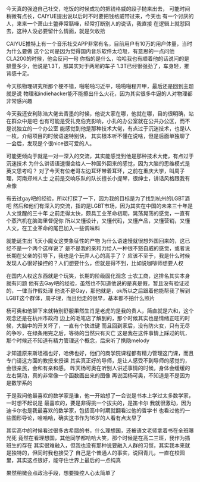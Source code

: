 今天真的强迫自己社交，吃饭的时候成功的把钱格威的段子抛来出去，
可能时间稍微有点长，CAIYUE提出说以后时不时要把钱格威带过来，今天也
有一个讨厌的人，来来一个萧山土鳖非常聒噪，经常打断别人的说话，我直接
在逻辑上就怼回去，这种人没必要留什么情面，就是欠收拾

CAIYUE推特上有一个音乐社交APP非常有名，目前用户有10万的用户体量，当时为什么要做
这个公司是因为觉得国内音乐软件太垃圾，有意思的一点问他CLA200的时候，他会反问一句
你指的是什么，哈哈我也有顺着他的话说问的是排量多少，他说是1.3T，那其实对于两厢的车子
1.3T已经很强劲了，车身轻，推背感十足。

今天核物理研究所那个梗不错，啪啪啪习近平，啪啪啪程开甲，最后还是回到主题就是说
物理和indiehacker能不能擦出什么火花，因为其实很多牛逼的人对物理都非常感兴趣

今天我还安利陈浩大佬去青墨的时候，他说大家在哪，他就在哪，目的很明确，站在群众中是吧
也有可能是受扎克伯克影响，小扎的办公室就在公共办公区，而不是说独立的一个办公室
能感觉到他是那种技术大佬，有点过于沉迷技术，也是i人一枚，介绍项目的时候语速特别快，
其实根本听不懂在说啥，但是后面单独聊了一会后，发现是个很nice很可爱的人。

可能更倾向于就是一对一深入的交流，其实能感觉到他是那种技术大佬，有点过于沉迷技术
为什么讲话语速慢会给人一种国外回来的感觉，因为大脑的思维模式是英文思考吗？
对了今天有位老哥左边耳环带着耳环，之前在重庆大学，叫周子理，河南郑州人士
之前是交响乐队的队长擅长小提琴，很绅士，讲话风格跟我有点像

有去过gay吧的经验，所以打探了一下，因为我的目标是为了找到杭州的LGBT酒吧
然后和他们有深入的交流，指的是LGBT市场，因为其实在中国的未来三十年是人文觉醒的三十年
之前走得太快，颇具工业革命初期，晃荡晃荡的感觉，一直有个蒸汽机在脑海里督促你
所以又懂设计，又懂代码，又懂产品，又懂营销，又懂人文，在工业革命的尾巴加入一些调味料

就能诞生出飞天小魔女这类象征性的产物
为什么语速慢就很想外国回来的，这已经不是一个两个这样说了
是不是我的亲和力给人一种很不怒自威的感觉，或者说长期在父亲的引导下，我也是个玩弄人心的高手了？
应该不至于，我是什么时候发现人心很好操控的？人们想要什么，但就是得不到，比如说咖啡师想要人权

在国内人权这东西就是个玩笑，长期的阶级固化观念
士农工商，这排名其实本身就有问题
他有去Gay吧的经验，虽然也不知道他说的是真是假，暂且没有验证过的，一律当作假处理
他说不是Gay，那他就是，ok所以之后跟着他能帮我了解到LGBT这个群体，周子理，而且他走的很早，基本都不拍什么照片

杨可奥和他聊下来就特别舒服果然生肖是老虎的是我的贵人，简直就是六和，这个观念还是在杭州市政府
边上的毛笔店了解到的，那个时候其实也是情绪正旺的时候，大脑中的开关坏了，一直有个快进键
而且回到家后，没有防火女，只有无尽的争吵，在绿条用完之后，等待的当然只有灭亡
这是我在这件事情上踩过的坑，那个时候还不知道有精力管理这个概念，后来听了携隐melody

才知道原来斯坦福也好，哈佛也好，他们的商学院课程都有精力管理这门课，而且专门请这方面的教授来授课
其实真正好的导师，是让人感受不到导师的感觉的，会很亲民，会和有亲和感。
昨天杨可奥在听别人讲述事情的时候，身体会缓缓的左右晃动，真的非常像一个函数画出来的图像
再说回杨可奥，不知道是不是因为是数学系的

于是我问他最喜欢的数学家是谁，他一开始想了一会说是书本上学过太多数学家，一时想不起说是
最喜欢的，要是非得挑一个拔尖的，是笛卡尔
我就很激动，因为迪卡尔也是我最喜欢的数学家，包括高中时期就翻看过他的哲学书
也看过他的一些图形导论，哈哈哈，确实这书作为16岁的人看有点太早了

其实高中的时候看过很多古希腊的书，什么理想国，还被语文老师拿着书在全班曝光死
竟然在看理想国，其他同学都哈哈大笑，那个时候是在高二三班，我作为插班生的存在
其实很难融入，但我也没有那种说要融入人群的习惯，其实我本来就是独特的，但同时我也接受了
自己是个普通人的事实，说回青儿，一直在校园里，其实这点很好，能守住世界上最后的一点纯真

果然稍微会点政治手段，想要操控人心太简单了

